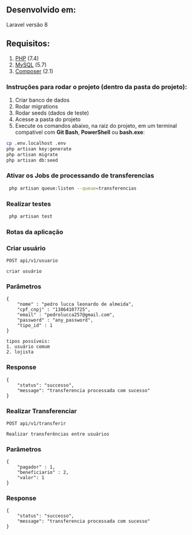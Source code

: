 ## Desenvolvido em:
Laravel versão 8

## Requisitos:
1. [PHP](https://www.php.net/) (7.4)
2. [MySQL](https://www.mysql.com) (5.7)
3. [Composer](https://getcomposer.org/) (2.1)

### Instruções para rodar o projeto (dentro da pasta do projeto):

1. Criar banco de dados
2. Rodar migrations
3. Rodar seeds (dados de teste)
3. Acesse a pasta do projeto
4. Execute os comandos abaixo, na raiz do projeto, em um terminal compativel com **Git Bash**, **PowerShell** ou **bash.exe**:

```sh
cp .env.localhost .env
php artisan key:generate
php artisan migrate
php artisan db:seed
```

### Ativar os Jobs de processando de transferencias

```bash
 php artisan queue:listen --queue=transferencias
```

### Realizar testes

```bash
 php artisan test
```

### Rotas da aplicação


### Criar usuário

`POST api/v1/usuario`

    criar usuário
    
### Parâmetros

    {
        "nome" : "pedro lucca leonardo de almeida",
        "cpf_cnpj" : "13864107725",
        "email" : "pedrolucca257@gmail.com",
        "password" : "any_password",
        "tipo_id" : 1
    }
    
    tipos possíveis:
    1. usuário comum
    2. lojista
    
### Response

    {
        "status": "successo",
        "message": "transferencia processada com sucesso"
    }


### Realizar Transferenciar

`POST api/v1/transferir`

    Realizar transferências entre usuários
    
### Parâmetros

    {
        "pagador" : 1,
	    "beneficiario" : 2,
        "valor": 1
    }

### Response

    {
        "status": "successo",
        "message": "transferencia processada com sucesso"
    }

